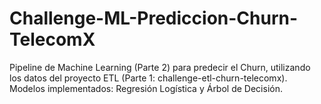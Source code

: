 # Challenge-ML-Prediccion-Churn-TelecomX
Pipeline de Machine Learning (Parte 2) para predecir el Churn, utilizando los datos del proyecto ETL (Parte 1: challenge-etl-churn-telecomx). Modelos implementados: Regresión Logística y Árbol de Decisión.
